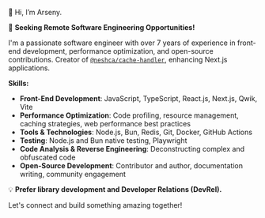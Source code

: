 👋 Hi, I’m Arseny.

🚀 **Seeking Remote Software Engineering Opportunities!**

I'm a passionate software engineer with over 7 years of experience in front-end development, performance optimization, and open-source contributions. Creator of [`@neshca/cache-handler`](https://github.com/caching-tools/next-shared-cache), enhancing Next.js applications.

**Skills:**

- **Front-End Development**: JavaScript, TypeScript, React.js, Next.js, Qwik, Vite
- **Performance Optimization**: Code profiling, resource management, caching strategies, web performance best practices
- **Tools & Technologies**: Node.js, Bun, Redis, Git, Docker, GitHub Actions
- **Testing**: Node.js and Bun native testing, Playwright
- **Code Analysis & Reverse Engineering**: Deconstructing complex and obfuscated code
- **Open-Source Development**: Contributor and author, documentation writing, community engagement

💡 **Prefer library development and Developer Relations (DevRel).**

Let's connect and build something amazing together!
